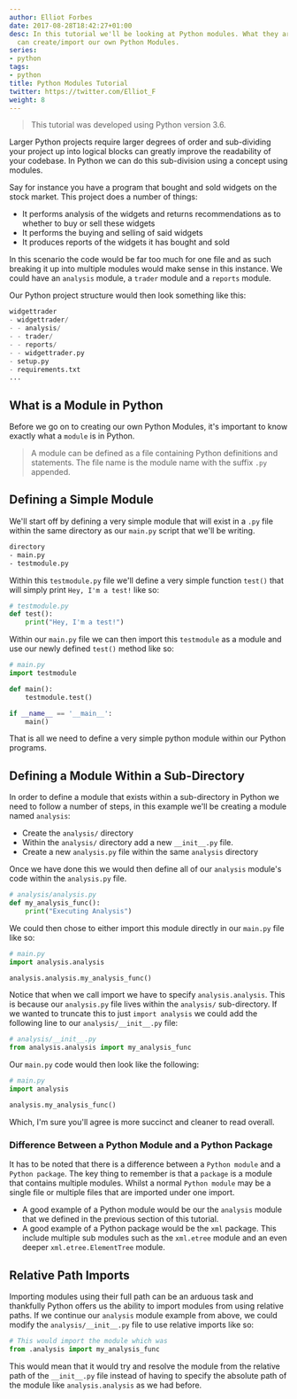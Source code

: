 ```yaml
---
author: Elliot Forbes
date: 2017-08-28T18:42:27+01:00
desc: In this tutorial we'll be looking at Python modules. What they are and how we
  can create/import our own Python Modules.
series:
- python
tags:
- python
title: Python Modules Tutorial
twitter: https://twitter.com/Elliot_F
weight: 8
---
```


> This tutorial was developed using Python version 3.6.

Larger Python projects require larger degrees of order and sub-dividing your project up into logical blocks can greatly improve the readability of your codebase. In Python we can do this sub-division using a concept using modules. 

Say for instance you have a program that bought and sold widgets on the stock market. This project does a number of things:

* It performs analysis of the widgets and returns recommendations as to whether to buy or sell these widgets
* It performs the buying and selling of said widgets
* It produces reports of the widgets it has bought and sold

In this scenario the code would be far too much for one file and as such breaking it up into multiple modules would make sense in this instance. We could have an `analysis` module, a `trader` module and a `reports` module.

Our Python project structure would then look something like this:

```python
widgettrader
- widgettrader/
- - analysis/
- - trader/
- - reports/
- - widgettrader.py
- setup.py
- requirements.txt
...
```

## What is a Module in Python

Before we go on to creating our own Python Modules, it's important to know exactly what a `module` is in Python.

> A module can be defined as a file containing Python definitions and statements. The file name is the module name with the suffix `.py` appended.

## Defining a Simple Module

We'll start off by defining a very simple module that will exist in a `.py` file within the same directory as our `main.py` script that we'll be writing.

```bash
directory
- main.py
- testmodule.py
```

Within this `testmodule.py` file we'll define a very simple function `test()` that will simply print `Hey, I'm a test!` like so:

```py
# testmodule.py
def test():
    print("Hey, I'm a test!")
```

Within our `main.py` file we can then import this `testmodule` as a module and use our newly defined `test()` method like so:

```py
# main.py
import testmodule

def main():
    testmodule.test()

if __name__ == '__main__':
    main()
```

That is all we need to define a very simple python module within our Python programs. 

## Defining a Module Within a Sub-Directory

In order to define a module that exists within a sub-directory in Python we need to follow a number of steps, in this example we'll be creating a module named `analysis`:

* Create the `analysis/` directory
* Within the `analysis/` directory add a new `__init__.py` file.
* Create a new `analysis.py` file within the same `analysis` directory

Once we have done this we would then define all of our `analysis` module's code within the `analysis.py` file. 

```py
# analysis/analysis.py
def my_analysis_func():
    print("Executing Analysis")
```

We could then chose to either import this module directly in our `main.py` file like so:

```py
# main.py
import analysis.analysis

analysis.analysis.my_analysis_func()
```

Notice that when we call import we have to specify `analysis.analysis`. This is because our `analysis.py` file lives within the `analysis/` sub-directory. If we wanted to truncate this to just `import analysis` we could add the following line to our `analysis/__init__.py` file:

```py
# analysis/__init__.py
from analysis.analysis import my_analysis_func
```

Our `main.py` code would then look like the following:

```py
# main.py
import analysis

analysis.my_analysis_func()
```

Which, I'm sure you'll agree is more succinct and cleaner to read overall. 

### Difference Between a Python Module and a Python Package

It has to be noted that there is a difference between a `Python module` and a `Python package`. The key thing to remember is that a `package` is a module that contains multiple modules. Whilst a normal `Python module` may be a single file or multiple files that are imported under one import.

* A good example of a Python module would be our the `analysis` module that we defined in the previous section of this tutorial. 
* A good example of a Python package would be the `xml` package. This include multiple sub modules such as the `xml.etree` module and an even deeper `xml.etree.ElementTree` module.  

## Relative Path Imports

Importing modules using their full path can be an arduous task and thankfully Python offers us the ability to import modules from using relative paths. If we continue our `analysis` module example from above, we could modify the `analysis/__init__.py` file to use relative imports like so:

```python
# This would import the module which was 
from .analysis import my_analysis_func
```

This would mean that it would try and resolve the module from the relative path of the `__init__.py` file instead of having to specify the absolute path of the module like `analysis.analysis` as we had before. 

